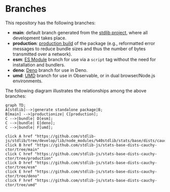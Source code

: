 <!--

@license Apache-2.0

Copyright (c) 2022 The Stdlib Authors.

Licensed under the Apache License, Version 2.0 (the "License");
you may not use this file except in compliance with the License.
You may obtain a copy of the License at

    http://www.apache.org/licenses/LICENSE-2.0

Unless required by applicable law or agreed to in writing, software
distributed under the License is distributed on an "AS IS" BASIS,
WITHOUT WARRANTIES OR CONDITIONS OF ANY KIND, either express or implied.
See the License for the specific language governing permissions and
limitations under the License.

-->

# Branches

This repository has the following branches:

-   **main**: default branch generated from the [stdlib project][stdlib-url], where all development takes place.
-   **production**: [production build][production-url] of the package (e.g., reformatted error messages to reduce bundle sizes and thus the number of bytes transmitted over a network).
-   **esm**: [ES Module][esm-url] branch for use via a `script` tag without the need for installation and bundlers.
-   **deno**: [Deno][deno-url] branch for use in Deno.
-   **umd**: [UMD][umd-url] branch for use in Observable, or in dual browser/Node.js environments.

The following diagram illustrates the relationships among the above branches:

```mermaid
graph TD;
A[stdlib]-->|generate standalone package|B;
B[main] -->|productionize| C[production];
C -->|bundle| D[esm];
C -->|bundle| E[deno];
C -->|bundle| F[umd];

click A href "https://github.com/stdlib-js/stdlib/tree/develop/lib/node_modules/%40stdlib/stats/base/dists/cauchy/ctor"
click B href "https://github.com/stdlib-js/stats-base-dists-cauchy-ctor/tree/main"
click C href "https://github.com/stdlib-js/stats-base-dists-cauchy-ctor/tree/production"
click D href "https://github.com/stdlib-js/stats-base-dists-cauchy-ctor/tree/esm"
click E href "https://github.com/stdlib-js/stats-base-dists-cauchy-ctor/tree/deno"
click F href "https://github.com/stdlib-js/stats-base-dists-cauchy-ctor/tree/umd"
```

[stdlib-url]: https://github.com/stdlib-js/stdlib/tree/develop/lib/node_modules/%40stdlib/stats/base/dists/cauchy/ctor
[production-url]: https://github.com/stdlib-js/stats-base-dists-cauchy-ctor/tree/production
[deno-url]: https://github.com/stdlib-js/stats-base-dists-cauchy-ctor/tree/deno
[umd-url]: https://github.com/stdlib-js/stats-base-dists-cauchy-ctor/tree/umd
[esm-url]: https://github.com/stdlib-js/stats-base-dists-cauchy-ctor/tree/esm